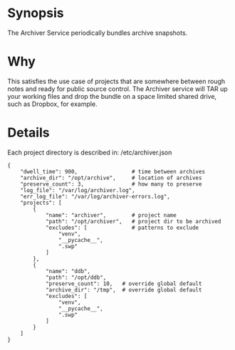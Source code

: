 # Synopsis
The Archiver Service periodically bundles archive snapshots.

# Why
This satisfies the use case of projects that are somewhere between
rough notes and ready for public source control. The Archiver
service will TAR up your working files and drop the bundle
on a space limited shared drive, such as Dropbox, for example.

# Details
Each project directory is described in: /etc/archiver.json

```
{
    "dwell_time": 900,                 # time between archives
    "archive_dir": "/opt/archive",     # location of archives
    "preserve_count": 3,               # how many to preserve
    "log_file": "/var/log/archiver.log",
    "err_log_file": "/var/log/archiver-errors.log",
    "projects": [
        {
            "name": "archiver",        # project name
            "path": "/opt/archiver",   # project dir to be archived
            "excludes": [              # patterns to exclude
                "venv",
                "__pycache__",
                ".swp"
            ]
        },
        {
            "name": "ddb",
            "path": "/opt/ddb",
            "preserve_count": 10,   # override global default
            "archive_dir": "/tmp",  # override global default
            "excludes": [
                "venv",
                "__pycache__",
                ".swp"
            ]
        }
    ]
}
```

